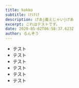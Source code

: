 ```yaml
---
title: kokko
subtitle: けけけ
description: げあj義えじゃいjげあ
excerpt: これはテストです。
date: 2020-05-02T06:58:37.623Z
author: るんぞう
---
```

* テスト
* テスト
* テスト
* テスト
* テスト
* テスト
